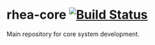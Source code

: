 # rhea-core [![Build Status](https://travis-ci.org/rhea-flow/rhea-core.svg?branch=master)](https://travis-ci.org/rhea-flow/rhea-core)

Main repository for core system development.
